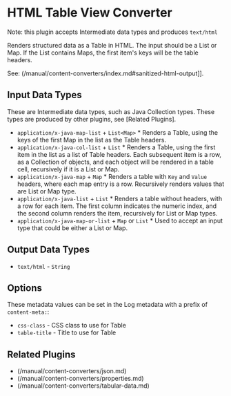 # HTML Table View Converter

Note: this plugin accepts Intermediate data types and produces `text/html`

Renders structured data as a Table in HTML. The input should be a List or Map. If the List
contains Maps, the first item's keys will be the table headers.

See: (/manual/content-converters/index.md#sanitized-html-output]].

## Input Data Types

These are Intermediate data types, such as Java Collection types. These types are produced by other plugins, see [Related Plugins].

- `application/x-java-map-list` + `List<Map>` \* Renders a Table, using the keys of the first Map in the list as the Table headers.
- `application/x-java-col-list` + `List` \* Renders a Table, using the first item in the list as a list of Table headers. Each subsequent item is a row, as a Collection of objects, and
  each object will be rendered in a table cell, recursively if it is a List or Map.
- `application/x-java-map` + `Map` \* Renders a table with `Key` and `Value` headers, where each map entry is a row. Recursively renders values that are List or Map type.
- `application/x-java-list` + `List` \* Renders a table without headers, with a row for each item. The first column indicates the numeric index, and the second column
  renders the item, recursively for List or Map types.
- `application/x-java-map-or-list` + `Map` or `List` \* Used to accept an input type that could be either a List or Map.

## Output Data Types

- `text/html` - `String`

## Options

These metadata values can be set in the Log metadata with a prefix of `content-meta:`:

- `css-class` - CSS class to use for Table
- `table-title` - Title to use for Table

## Related Plugins

- (/manual/content-converters/json.md)
- (/manual/content-converters/properties.md)
- (/manual/content-converters/tabular-data.md)
